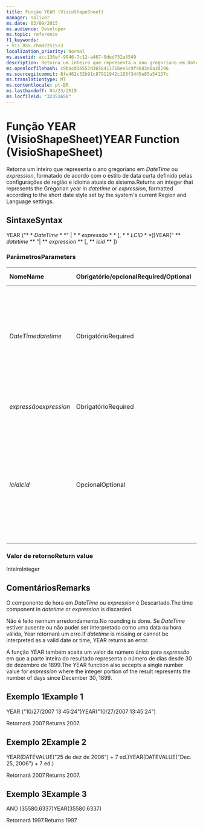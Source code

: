 ```yaml
---
title: Função YEAR (VisioShapeSheet)
manager: soliver
ms.date: 03/09/2015
ms.audience: Developer
ms.topic: reference
f1_keywords:
- Vis_DSS.chm82251513
localization_priority: Normal
ms.assetid: acc136ef-9946-7c12-a467-9ded732a3549
description: Retorna um inteiro que representa o ano gregoriano em DateTime ou Expression, formatado de acordo com o estilo de data curta definido pelas configurações de região e idioma atuais do sistema.
ms.openlocfilehash: c9bacd34557d365841171bee5c9f4683e6a3d296
ms.sourcegitcommit: 8fe462c32b91c87911942c188f3445e85a54137c
ms.translationtype: MT
ms.contentlocale: pt-BR
ms.lasthandoff: 04/23/2019
ms.locfileid: "32351650"
---
```

# <a name="year-function-visioshapesheet"></a><span data-ttu-id="5a4f9-103">Função YEAR (VisioShapeSheet)</span><span class="sxs-lookup"><span data-stu-id="5a4f9-103">YEAR Function (VisioShapeSheet)</span></span>

<span data-ttu-id="5a4f9-104">Retorna um inteiro que representa o ano gregoriano em _DateTime_ ou _expression_, formatado de acordo com o estilo de data curta definido pelas configurações de região e idioma atuais do sistema.</span><span class="sxs-lookup"><span data-stu-id="5a4f9-104">Returns an integer that represents the Gregorian year in  _datetime_ or  _expression_, formatted according to the short date style set by the system's current Region and Language settings.</span></span>
  
## <a name="syntax"></a><span data-ttu-id="5a4f9-105">Sintaxe</span><span class="sxs-lookup"><span data-stu-id="5a4f9-105">Syntax</span></span>

<span data-ttu-id="5a4f9-106">YEAR ("\* \* *DateTime* \* \*" | \* \* *expressão* \* \* [, \* \* *LCID* \* \*])</span><span class="sxs-lookup"><span data-stu-id="5a4f9-106">YEAR(" \*\* *datetime* \*\* "| \*\* *expression* \*\* [, \*\* *lcid* \*\* ])</span></span> 
  
### <a name="parameters"></a><span data-ttu-id="5a4f9-107">Parâmetros</span><span class="sxs-lookup"><span data-stu-id="5a4f9-107">Parameters</span></span>

|<span data-ttu-id="5a4f9-108">**Nome**</span><span class="sxs-lookup"><span data-stu-id="5a4f9-108">**Name**</span></span>|<span data-ttu-id="5a4f9-109">**Obrigatório/opcional**</span><span class="sxs-lookup"><span data-stu-id="5a4f9-109">**Required/Optional**</span></span>|<span data-ttu-id="5a4f9-110">**Tipo de dados**</span><span class="sxs-lookup"><span data-stu-id="5a4f9-110">**Data Type**</span></span>|<span data-ttu-id="5a4f9-111">**Descrição**</span><span class="sxs-lookup"><span data-stu-id="5a4f9-111">**Description**</span></span>|
|:-----|:-----|:-----|:-----|
| <span data-ttu-id="5a4f9-112">_DateTime_</span><span class="sxs-lookup"><span data-stu-id="5a4f9-112">_datetime_</span></span> <br/> |<span data-ttu-id="5a4f9-113">Obrigatório</span><span class="sxs-lookup"><span data-stu-id="5a4f9-113">Required</span></span>  <br/> |<span data-ttu-id="5a4f9-114">**String**</span><span class="sxs-lookup"><span data-stu-id="5a4f9-114">**String**</span></span> <br/> | <span data-ttu-id="5a4f9-115">Qualquer cadeia de caracteres comumente reconhecida como uma data e hora ou uma referência a uma célula que contém data e hora.</span><span class="sxs-lookup"><span data-stu-id="5a4f9-115">Any string commonly recognized as a date and time or a reference to a cell containing a date and time.</span></span>  <br/> |
| <span data-ttu-id="5a4f9-116">_expressão_</span><span class="sxs-lookup"><span data-stu-id="5a4f9-116">_expression_</span></span> <br/> |<span data-ttu-id="5a4f9-117">Obrigatório</span><span class="sxs-lookup"><span data-stu-id="5a4f9-117">Required</span></span>  <br/> |<span data-ttu-id="5a4f9-118">**Vai**</span><span class="sxs-lookup"><span data-stu-id="5a4f9-118">**Varies**</span></span> <br/> |<span data-ttu-id="5a4f9-119">Qualquer expressão que gere data e hora.</span><span class="sxs-lookup"><span data-stu-id="5a4f9-119">Any expression that yields a date and time.</span></span>  <br/> |
| <span data-ttu-id="5a4f9-120">_lcid_</span><span class="sxs-lookup"><span data-stu-id="5a4f9-120">_lcid_</span></span> <br/> |<span data-ttu-id="5a4f9-121">Opcional</span><span class="sxs-lookup"><span data-stu-id="5a4f9-121">Optional</span></span>  <br/> |<span data-ttu-id="5a4f9-122">**Numeric**</span><span class="sxs-lookup"><span data-stu-id="5a4f9-122">**Numeric**</span></span> <br/> |<span data-ttu-id="5a4f9-123">O identificador de local a ser utilizado na avaliação de uma data e hora não locais.</span><span class="sxs-lookup"><span data-stu-id="5a4f9-123">The locale identifier to be used in evaluating a nonlocal datetime.</span></span> <span data-ttu-id="5a4f9-124">O identificador de local é um número descrito nos arquivos de cabeçalho do sistema.</span><span class="sxs-lookup"><span data-stu-id="5a4f9-124">The locale identifier is a number described in the system header files.</span></span>  <br/> |
   
### <a name="return-value"></a><span data-ttu-id="5a4f9-125">Valor de retorno</span><span class="sxs-lookup"><span data-stu-id="5a4f9-125">Return value</span></span>

<span data-ttu-id="5a4f9-126">Inteiro</span><span class="sxs-lookup"><span data-stu-id="5a4f9-126">Integer</span></span>
  
## <a name="remarks"></a><span data-ttu-id="5a4f9-127">Comentários</span><span class="sxs-lookup"><span data-stu-id="5a4f9-127">Remarks</span></span>

<span data-ttu-id="5a4f9-128">O componente de hora em _DateTime_ ou _expression_ é Descartado.</span><span class="sxs-lookup"><span data-stu-id="5a4f9-128">The time component in  _datetime_ or  _expression_ is discarded.</span></span> 
  
<span data-ttu-id="5a4f9-129">Não é feito nenhum arredondamento.</span><span class="sxs-lookup"><span data-stu-id="5a4f9-129">No rounding is done.</span></span> <span data-ttu-id="5a4f9-130">Se _DateTime_ estiver ausente ou não puder ser interpretado como uma data ou hora válida, Year retornará um erro.</span><span class="sxs-lookup"><span data-stu-id="5a4f9-130">If  _datetime_ is missing or cannot be interpreted as a valid date or time, YEAR returns an error.</span></span> 
  
<span data-ttu-id="5a4f9-131">A função YEAR também aceita um valor de número único para _expressão_ em que a parte inteira do resultado representa o número de dias desde 30 de dezembro de 1899.</span><span class="sxs-lookup"><span data-stu-id="5a4f9-131">The YEAR function also accepts a single number value for  _expression_ where the integer portion of the result represents the number of days since December 30, 1899.</span></span> 
  
## <a name="example-1"></a><span data-ttu-id="5a4f9-132">Exemplo 1</span><span class="sxs-lookup"><span data-stu-id="5a4f9-132">Example 1</span></span>

<span data-ttu-id="5a4f9-133">YEAR ("10/27/2007 13:45:24")</span><span class="sxs-lookup"><span data-stu-id="5a4f9-133">YEAR("10/27/2007 13:45:24")</span></span>
  
<span data-ttu-id="5a4f9-134">Retornará 2007.</span><span class="sxs-lookup"><span data-stu-id="5a4f9-134">Returns 2007.</span></span>
  
## <a name="example-2"></a><span data-ttu-id="5a4f9-135">Exemplo 2</span><span class="sxs-lookup"><span data-stu-id="5a4f9-135">Example 2</span></span>

<span data-ttu-id="5a4f9-136">YEAR(DATEVALUE("25 de dez de 2006") + 7 ed.)</span><span class="sxs-lookup"><span data-stu-id="5a4f9-136">YEAR(DATEVALUE("Dec. 25, 2006") + 7 ed.)</span></span>
  
<span data-ttu-id="5a4f9-137">Retornará 2007.</span><span class="sxs-lookup"><span data-stu-id="5a4f9-137">Returns 2007.</span></span>
  
## <a name="example-3"></a><span data-ttu-id="5a4f9-138">Exemplo 3</span><span class="sxs-lookup"><span data-stu-id="5a4f9-138">Example 3</span></span>

<span data-ttu-id="5a4f9-139">ANO (35580.6337)</span><span class="sxs-lookup"><span data-stu-id="5a4f9-139">YEAR(35580.6337)</span></span>
  
<span data-ttu-id="5a4f9-140">Retornará 1997.</span><span class="sxs-lookup"><span data-stu-id="5a4f9-140">Returns 1997.</span></span>
  

